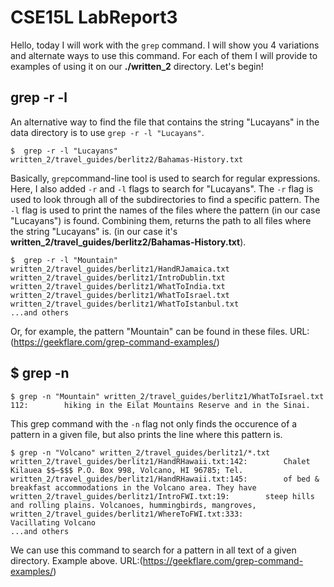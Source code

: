 # CSE15L LabReport3
Hello, today I will work with the `grep` command. I will show you 4 variations and alternate ways to use this command. For each of them I will provide to examples of using it on our **./written_2** directory. Let's begin!
##  grep -r -l
An alternative way to find the file that contains the string "Lucayans" in the data directory is to use `grep -r -l "Lucayans"`.
```
$  grep -r -l "Lucayans"
written_2/travel_guides/berlitz2/Bahamas-History.txt
```
Basically, `grep`command-line tool is used to search for regular expressions. Here, I also added `-r` and `-l` flags to search for "Lucayans". The `-r` flag is used to look through all of the subdirectories to find a specific pattern. The `-l` flag is used to print the names of the files where the pattern (in our case "Lucayans") is found. Combining them, returns the path to all files where the string "Lucayans" is. (in our case it's **written_2/travel_guides/berlitz2/Bahamas-History.txt**).
```
$  grep -r -l "Mountain"
written_2/travel_guides/berlitz1/HandRJamaica.txt
written_2/travel_guides/berlitz1/IntroDublin.txt
written_2/travel_guides/berlitz1/WhatToIndia.txt
written_2/travel_guides/berlitz1/WhatToIsrael.txt
written_2/travel_guides/berlitz1/WhatToIstanbul.txt
...and others
```
Or, for example, the pattern "Mountain" can be found in these files.
URL:(https://geekflare.com/grep-command-examples/)

## $ grep -n
```
$ grep -n "Mountain" written_2/travel_guides/berlitz1/WhatToIsrael.txt
112:        hiking in the Eilat Mountains Reserve and in the Sinai.
```
This grep command with the `-n` flag not only finds the occurence of a pattern in a given file, but also prints the line where this pattern is.
```
$ grep -n "Volcano" written_2/travel_guides/berlitz1/*.txt
written_2/travel_guides/berlitz1/HandRHawaii.txt:142:        Chalet Kilauea $$–$$$ P.O. Box 998, Volcano, HI 96785; Tel.
written_2/travel_guides/berlitz1/HandRHawaii.txt:145:        of bed & breakfast accommodations in the Volcano area. They have
written_2/travel_guides/berlitz1/IntroFWI.txt:19:        steep hills and rolling plains. Volcanoes, hummingbirds, mangroves,
written_2/travel_guides/berlitz1/WhereToFWI.txt:333:        Vacillating Volcano
...and others
```
We can use this command to search for a pattern in all text of a given directory. Example above.
URL:(https://geekflare.com/grep-command-examples/)

##
